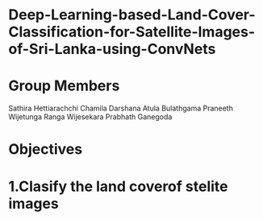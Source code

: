 # Deep-Learning-based-Land-Cover-Classification-for-Satellite-Images-of-Sri-Lanka-using-ConvNets
 
# Group Members

Sathira Hettiarachchi
Chamila Darshana
Atula Bulathgama
Praneeth Wijetunga
Ranga Wijesekara
Prabhath Ganegoda

# Objectives
# 1.Clasify the land coverof stelite images
